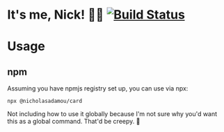 # It's me, Nick! 👋🏼 [![Build Status](https://travis-ci.org/nicholasadamou/nicholasadamou.svg?branch=master)](https://travis-ci.org/nicholasadamou/nicholasadamou)

# Usage

## npm

Assuming you have npmjs registry set up, you can use via npx:

```
npx @nicholasadamou/card
```

Not including how to use it globally because I'm not sure why you'd want this as a global command. That'd be creepy. 🤨
